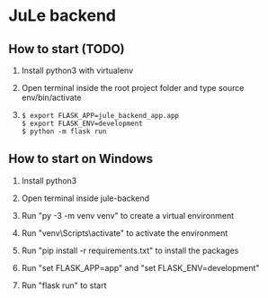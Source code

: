 # JuLe backend

## How to start (TODO)

1. Install python3 with virtualenv

2. Open terminal inside the root project folder and type source env/bin/activate

3. ````
   $ export FLASK_APP=jule_backend_app.app
   $ export FLASK_ENV=development
   $ python -m flask run
   ````

## How to start on Windows

1. Install python3

2. Open terminal inside jule-backend

3. Run "py -3 -m venv venv" to create a virtual environment

4. Run "venv\Scripts\activate" to activate the environment

5. Run "pip install -r requirements.txt" to install the packages

6. Run "set FLASK_APP=app" and "set FLASK_ENV=development"

7. Run "flask run" to start